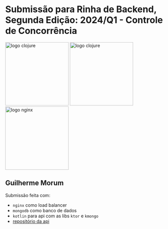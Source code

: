 # Submissão para Rinha de Backend, Segunda Edição: 2024/Q1 - Controle de Concorrência

<img src="https://upload.wikimedia.org/wikipedia/commons/1/11/Kotlin_logo_2021.svg" alt="logo clojure" width="200" height="auto">
<img src="https://upload.wikimedia.org/wikipedia/en/5/5a/MongoDB_Fores-Green.svg" alt="logo clojure" width="200" height="auto">
<img src="https://upload.wikimedia.org/wikipedia/commons/c/c5/Nginx_logo.svg" alt="logo nginx" width="200" height="auto">


## Guilherme Morum
Submissão feita com:
- `nginx` como load balancer
- `mongodb` como banco de dados
- `kotlin` para api com as libs `ktor` e `kmongo`
- [repositório da api](https://github.com/gmrms/rinha-2024Q1-ktor-mongo)